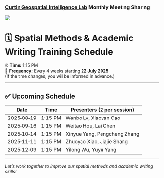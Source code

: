 ### [Curtin Geospatial Intelligence Lab](https://yongzesong.com/geospatial-intelligence-lab/) Monthly Meeting Sharing


![](https://yongzesong.com/wp-content/uploads/2024/05/logo_01.png?w=500)

# 🗓 Spatial Methods & Academic Writing Training Schedule

⏰ **Time:** 1:15 PM  
📅 **Frequency:** Every 4 weeks starting **22 July 2025**  
(If the time changes, you will be informed in advance.)

---

## ✅ **Upcoming Schedule**

| Date       | Time    | Presenters (2 per session) |
|------------|---------|---------------------------|
| 2025‑08‑19 | 1:15 PM | Wenbo Lv, Xiaoyan Cao |
| 2025‑09‑16 | 1:15 PM | Weitao Hou, Lai Chen |
| 2025‑10‑14 | 1:15 PM | Xinyue Yang, Pengcheng Zhang |
| 2025‑11‑11 | 1:15 PM | Zhuoyao Xiao, Jiajie Shang |
| 2025‑12‑09 | 1:15 PM | Yilong Wu, Yuyu Yang |

---

*Let’s work together to improve our spatial methods and academic writing skills!*
